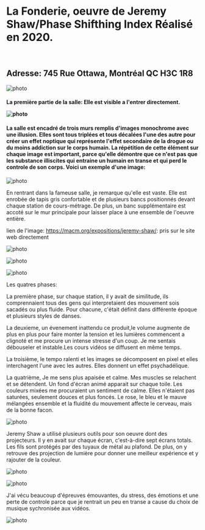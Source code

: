 <h1> 
La Fonderie, oeuvre de Jeremy Shaw/Phase Shifthing Index
Réalisé en 2020.
</h1>
<br>
<h2>
  Adresse: 745 Rue Ottawa, Montréal QC H3C 1R8 
</h2>

 ![photo](media/banniere_fonderie.png)

<h4>
La première partie de la salle:
Elle est visible a l'entrer directement.
<br> 

![photo](media/entrer_oeuvre.png)

</h4>

<h4>
La salle est encadré de trois murs remplis d'images monochrome avec une illusion. 
Elles sont tous triplées et tous décalées l'une des autre pour créer un effet 
noptique qui représente l'effet secondaire de la drogue ou du moins addiction sur le corps humain.
La répétition de cette élément sur chaque image est important, parce qu'elle démontre que ce n'est pas que les substance illiscites 
qui entraine un humain en transe et qui perd le controle de son corps.
Voici un exemple d'une image:
</h4>

![photo](media/fille_priere.png)

En rentrant dans la fameuse salle, je remarque qu'elle est vaste. Elle est enrobée de tapis gris confortable et
de plusieurs bancs positionnés devant chaque station de cours-métrage. De plus, un banc supplémentaire est accoté sur le mur principale
pour laisser place à une ensemble de l'oeuvre entière.

lien de l'image: https://macm.org/expositions/jeremy-shaw/:
pris sur le site web directement

![photo](media/entrer.jpg)

![photo](media/.jpg)

![photo](media/ecran.jpg)

Les quatres phases:

La première phase, sur chaque station, il y avait de similitude, ils comprennaient tous des gens qui interpretaient des mouvement sois sacadés ou plus fluide.
Pour chacune, c'était définit dans différente époque et plusieurs styles de danses.

La deuxieme, un évenement inattendu ce produit,le volume augmente de plus en plus pour faire monter la tension et les lumières commencent a clignoté et me procure un intense stresse d'un coup.
Je me sentais débouseler et instable.Les cours vidéos se diffusent en même temps.

La troisième, le tempo ralenti et les images se décomposent en pixel et elles interchagent l'une avec les autres. Elles donnent un effet psychadélique.

La quatrième,  Je me sens plus apaisée et calme. Mes muscles se relachent et se détendent. Un fond d'écran animé apparait sur chaque toile. Les couleurs mixées me procuraient un sentiment de calme.
Elles n'étaient pas saturées, seulement douces et plus foncés. Le rose, le bleu et le mauve mélangées ensemble et la fluidité du mouvement affecte le cerveau, mais de la bonne facon.

![photo](media/lumiere_projecter.png)

Jeremy Shaw a utilisé plusieurs outils pour son oeuvre dont des projecteurs. Il y en avait sur chaque écran, c'est-à-dire sept écrans totals.
Les fils sont protégés par des tuyaux de métal au plafond. De plus, on y retrouve des projection de lumière pour donner une meilleur expérience et 
y rajouter de la couleur. 

![photo](media/outils_utilisees.png)

![photo](media/projecteur_1.png)

J'ai vécu beaucoup d'épreuves émouvantes, du stress, des émotions et une perte de controle parce que je rentrait un peu en transe a cause 
du choix de musique sychronisée aux vidéos.

![photo](media/groupe.png)













